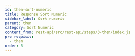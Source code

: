 ```yaml
---
id: then-sort-numeric
title: Response Sort Numeric
sidebar_label: Sort numeric
parent: then
category: Sort Numeric
content_from: rest-api/src/rest-api/steps/3-then/index.js
pre-requisit:
  - then
order: 5
---
```



